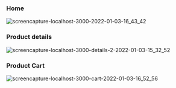 ### Home

![screencapture-localhost-3000-2022-01-03-16_43_42](https://user-images.githubusercontent.com/27458911/147995212-0dbff28c-289f-4e46-a760-cf16c2e4ff30.png)


### Product details
![screencapture-localhost-3000-details-2-2022-01-03-15_32_52](https://user-images.githubusercontent.com/27458911/147995121-3768b5d7-62a8-475b-bc33-e610bc2c4dfd.png)

### Product Cart

![screencapture-localhost-3000-cart-2022-01-03-16_52_56](https://user-images.githubusercontent.com/27458911/147995768-807f0ff5-72d2-498d-85c0-8ceba2f84aad.png)


